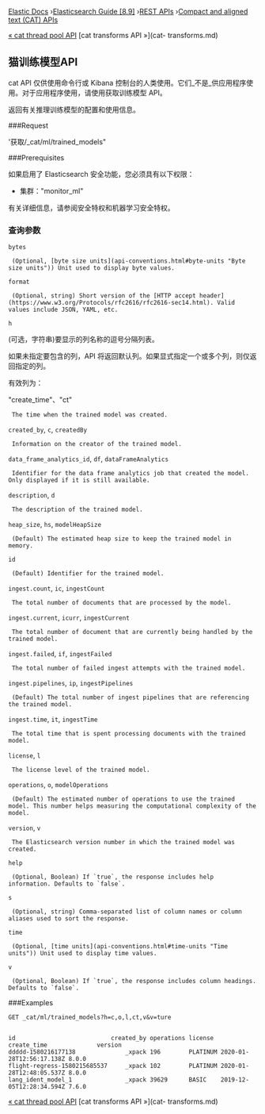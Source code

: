 

[Elastic Docs](/guide/) ›[Elasticsearch Guide [8.9]](index.md) ›[REST
APIs](rest-apis.md) ›[Compact and aligned text (CAT) APIs](cat.md)

[« cat thread pool API](cat-thread-pool.md) [cat transforms API »](cat-
transforms.md)

## 猫训练模型API

cat API 仅供使用命令行或 Kibana 控制台的人类使用。它们_不是_供应用程序使用。对于应用程序使用，请使用获取训练模型 API。

返回有关推理训练模型的配置和使用信息。

###Request

'获取/_cat/ml/trained_models"

###Prerequisites

如果启用了 Elasticsearch 安全功能，您必须具有以下权限：

* 集群："monitor_ml"

有关详细信息，请参阅安全特权和机器学习安全特权。

### 查询参数

`bytes`

     (Optional, [byte size units](api-conventions.html#byte-units "Byte size units")) Unit used to display byte values. 
`format`

     (Optional, string) Short version of the [HTTP accept header](https://www.w3.org/Protocols/rfc2616/rfc2616-sec14.html). Valid values include JSON, YAML, etc. 
`h`

    

(可选，字符串)要显示的列名称的逗号分隔列表。

如果未指定要包含的列，API 将返回默认列。如果显式指定一个或多个列，则仅返回指定的列。

有效列为：

"create_time"、"ct"

     The time when the trained model was created. 
`created_by`, `c`, `createdBy`

     Information on the creator of the trained model. 
`data_frame_analytics_id`, `df`, `dataFrameAnalytics`

     Identifier for the data frame analytics job that created the model. Only displayed if it is still available. 
`description`, `d`

     The description of the trained model. 
`heap_size`, `hs`, `modelHeapSize`

     (Default) The estimated heap size to keep the trained model in memory. 
`id`

     (Default) Identifier for the trained model. 
`ingest.count`, `ic`, `ingestCount`

     The total number of documents that are processed by the model. 
`ingest.current`, `icurr`, `ingestCurrent`

     The total number of document that are currently being handled by the trained model. 
`ingest.failed`, `if`, `ingestFailed`

     The total number of failed ingest attempts with the trained model. 
`ingest.pipelines`, `ip`, `ingestPipelines`

     (Default) The total number of ingest pipelines that are referencing the trained model. 
`ingest.time`, `it`, `ingestTime`

     The total time that is spent processing documents with the trained model. 
`license`, `l`

     The license level of the trained model. 
`operations`, `o`, `modelOperations`

     (Default) The estimated number of operations to use the trained model. This number helps measuring the computational complexity of the model. 
`version`, `v`

     The Elasticsearch version number in which the trained model was created. 

`help`

     (Optional, Boolean) If `true`, the response includes help information. Defaults to `false`. 
`s`

     (Optional, string) Comma-separated list of column names or column aliases used to sort the response. 
`time`

     (Optional, [time units](api-conventions.html#time-units "Time units")) Unit used to display time values. 
`v`

     (Optional, Boolean) If `true`, the response includes column headings. Defaults to `false`. 

###Examples

    
    
    GET _cat/ml/trained_models?h=c,o,l,ct,v&v=ture
    
    
    id                           created_by operations license  create_time              version
    ddddd-1580216177138              _xpack 196        PLATINUM 2020-01-28T12:56:17.138Z 8.0.0
    flight-regress-1580215685537     _xpack 102        PLATINUM 2020-01-28T12:48:05.537Z 8.0.0
    lang_ident_model_1               _xpack 39629      BASIC    2019-12-05T12:28:34.594Z 7.6.0

[« cat thread pool API](cat-thread-pool.md) [cat transforms API »](cat-
transforms.md)
